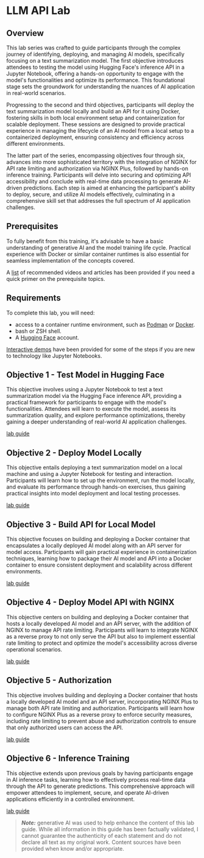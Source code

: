 # LLM API Lab

## Overview

This lab series was crafted to guide participants through the complex journey of identifying, deploying, and managing AI models, specifically focusing on a text summarization model. The first objective introduces attendees to testing the model using Hugging Face's inference API in a Jupyter Notebook, offering a hands-on opportunity to engage with the model's functionalities and optimize its performance. This foundational stage sets the groundwork for understanding the nuances of AI application in real-world scenarios.

Progressing to the second and third objectives, participants will deploy the text summarization model locally and build an API for it using Docker, fostering skills in both local environment setup and containerization for scalable deployment. These sessions are designed to provide practical experience in managing the lifecycle of an AI model from a local setup to a containerized deployment, ensuring consistency and efficiency across different environments.

The latter part of the series, encompassing objectives four through six, advances into more sophisticated territory with the integration of NGINX for API rate limiting and authorization via NGINX Plus, followed by hands-on inference training. Participants will delve into securing and optimizing API accessibility and conclude with real-time data processing to generate AI-driven predictions. Each step is aimed at enhancing the participant's ability to deploy, secure, and utilize AI models effectively, culminating in a comprehensive skill set that addresses the full spectrum of AI application challenges.

## Prerequisites

To fully benefit from this training, it's advisable to have a basic understanding of generative AI and the model training life cycle. Practical experience with Docker or similar container runtimes is also essential for seamless implementation of the concepts covered.

A [list](training_recommendations.md) of recommended videos and articles has been provided if you need a quick primer on the prerequisite topics.

## Requirements

To complete this lab, you will need:

- access to a container runtime environment, such as [Podman](https://podman.io/) or [Docker](https://docker.com).
- bash or ZSH shell.
- A [Hugging Face](https://huggingface.co/) account.

 [Interactive demos](https://app.revel.vivun.com/demos/collections/5b350f9b-a933-442f-b0f9-bba421b81b6c) have been provided for some of the steps if you are new to technology like Jupyter Notebooks.

## Objective 1 - Test Model in Hugging Face

This objective involves using a Jupyter Notebook to test a text summarization model via the Hugging Face inference API, providing a practical framework for participants to engage with the model's functionalities. Attendees will learn to execute the model, assess its summarization quality, and explore performance optimizations, thereby gaining a deeper understanding of real-world AI application challenges.

[lab guide](./objective1/README.md)

## Objective 2 - Deploy Model Locally

This objective entails deploying a text summarization model on a local machine and using a Jupyter Notebook for testing and interaction. Participants will learn how to set up the environment, run the model locally, and evaluate its performance through hands-on exercises, thus gaining practical insights into model deployment and local testing processes.

[lab guide](./objective2/README.md)

## Objective 3 - Build API for Local Model

This objective focuses on building and deploying a Docker container that encapsulates a locally deployed AI model along with an API server for model access. Participants will gain practical experience in containerization techniques, learning how to package their AI model and API into a Docker container to ensure consistent deployment and scalability across different environments.

[lab guide](./objective3/README.md)

## Objective 4 - Deploy Model API with NGINX

This objective centers on building and deploying a Docker container that hosts a locally developed AI model and an API server, with the addition of NGINX to manage API rate limiting. Participants will learn to integrate NGINX as a reverse proxy to not only serve the API but also to implement essential rate limiting to protect and optimize the model's accessibility across diverse operational scenarios.

[lab guide](./objective4/README.md)

## Objective 5 - Authorization

This objective involves building and deploying a Docker container that hosts a locally developed AI model and an API server, incorporating NGINX Plus to manage both API rate limiting and authorization. Participants will learn how to configure NGINX Plus as a reverse proxy to enforce security measures, including rate limiting to prevent abuse and authorization controls to ensure that only authorized users can access the API.

[lab guide](./objective5/README.md)

## Objective 6 - Inference Training

This objective extends upon previous goals by having participants engage in AI inference tasks, learning how to effectively process real-time data through the API to generate predictions. This comprehensive approach will empower attendees to implement, secure, and operate AI-driven applications efficiently in a controlled environment.

[lab guide](./objective6/README.md)

>_**Note:**_ generative AI was used to help enhance the content of this lab guide.  While all information in this guide has been factually validated, I cannot guarantee the authenticity of each statement and do not declare all text as my original work.  Content sources have been provided when know and/or appropriate.
